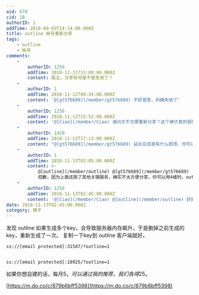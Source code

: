 ```yaml
---
aid: 670
cid: 18
authorID: 1
addTime: 2018-09-03T14:14:00.000Z
title: outline 帐号重新分享
tags:
    - outline
    - 帐号
comments:
    -
        authorID: 1256
        addTime: 2018-11-11T15:09:00.000Z
        content: 版主，分享账号是不是失效了？
    -
        authorID: 1
        addTime: 2018-11-12T00:34:00.000Z
        content: '@[gt576689](/member/gt576689) 不好意思，的确失效了'
    -
        authorID: 1256
        addTime: 2018-11-12T15:52:00.000Z
        content: '@[Ciao](/member/Ciao) 请问方不方便重新分享？这个梯子真的很好用。'
    -
        authorID: 1420
        addTime: 2018-11-12T17:13:00.000Z
        content: "@[gt576689](/member/gt576689) 站长应该是有什么顾虑，你可以用我的\n\n    ss://Y2hhY2hhMjAtaWV0Zi1w[email\_protected]:15435/?outline=1\n    ss://[email\_protected]:28465/?outline=1"
    -
        authorID: 1
        addTime: 2018-11-13T02:05:00.000Z
        content: >-
            @[outline](/member/outline) @[gt576689](/member/gt576689)
            抱歉，因为上面还跑了其他关键服务，确实不太方便分享，你可以用4楼的，outline可以放心用。
    -
        authorID: 1256
        addTime: 2018-11-13T02:45:00.000Z
        content: '@[Ciao](/member/Ciao) @[outline](/member/outline) 好的，非常感谢两位。'
date: 2018-11-13T02:45:00.000Z
category: 梯子
---
```


发现 outline 如果生成多个key，会导致服务器内存飙升，于是删掉之前生成的key，重新生成了一次。 复制一下key到 outline 客户端就好。

    ss://[email protected]:31587/?outline=1
    

    ss://[email protected]:18925/?outline=1
    

如果你想自建的话，每月5$，可以通过我的推荐，我们各得25$。

[https://m.do.co/c/879b6bff5398](https://m.do.co/c/879b6bff5398)
